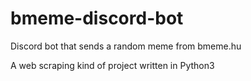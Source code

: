 # bmeme-discord-bot
Discord bot that sends a random meme from bmeme.hu

A web scraping kind of project written in Python3
